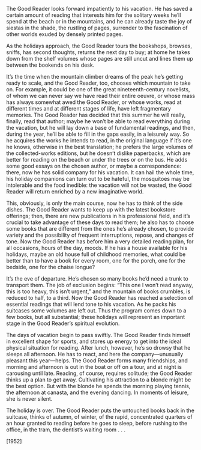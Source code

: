 The Good Reader looks forward impatiently to his vacation. He has saved a certain amount of reading that interests him for the solitary weeks he’ll spend at the beach or in the mountains, and he can already taste the joy of siestas in the shade, the rustling of pages, surrender to the fascination of other worlds exuded by densely printed pages.

As the holidays approach, the Good Reader tours the bookshops, browses, sniffs, has second thoughts, returns the next day to buy; at home he takes down from the shelf volumes whose pages are still uncut and lines them up between the bookends on his desk.

It’s the time when the mountain climber dreams of the peak he’s getting ready to scale, and the Good Reader, too, chooses which mountain to take on. For example, it could be one of the great nineteenth-century novelists, of whom we can never say we have read their entire oeuvre, or whose mass has always somewhat awed the Good Reader, or whose works, read at different times and at different stages of life, have left fragmentary memories. The Good Reader has decided that this summer he will really, finally, read that author; maybe he won’t be able to read everything during the vacation, but he will lay down a base of fundamental readings, and then, during the year, he’ll be able to fill in the gaps easily, in a leisurely way. So he acquires the works he intends to read, in the original language if it’s one he knows, otherwise in the best translation; he prefers the large volumes of the collected-works editions, but he doesn’t dislike paperbacks, which are better for reading on the beach or under the trees or on the bus. He adds some good essays on the chosen author, or maybe a correspondence: there, now he has solid company for his vacation. It can hail the whole time, his holiday companions can turn out to be hateful, the mosquitoes may be intolerable and the food inedible: the vacation will not be wasted, the Good Reader will return enriched by a new imaginative world.

This, obviously, is only the main course, now he has to think of the side dishes. The Good Reader wants to keep up with the latest bookstore offerings; then, there are new publications in his professional field, and it’s crucial to take advantage of these days to read them; he also has to choose some books that are different from the ones he’s already chosen, to provide variety and the possibility of frequent interruptions, repose, and changes of tone. Now the Good Reader has before him a very detailed reading plan, for all occasions, hours of the day, moods. If he has a house available for his holidays, maybe an old house full of childhood memories, what could be better than to have a book for every room, one for the porch, one for the bedside, one for the chaise longue?

It’s the eve of departure. He’s chosen so many books he’d need a trunk to transport them. The job of exclusion begins: “This one I won’t read anyway, this is too heavy, this isn’t urgent,” and the mountain of books crumbles, is reduced to half, to a third. Now the Good Reader has reached a selection of essential readings that will lend tone to his vacation. As he packs his suitcases some volumes are left out. Thus the program comes down to a few books, but all substantial; these holidays will represent an important stage in the Good Reader’s spiritual evolution.

The days of vacation begin to pass swiftly. The Good Reader finds himself in excellent shape for sports, and stores up energy to get into the ideal physical situation for reading. After lunch, however, he’s so drowsy that he sleeps all afternoon. He has to react, and here the company—unusually pleasant this year—helps. The Good Reader forms many friendships, and morning and afternoon is out in the boat or off on a tour, and at night is carousing until late. Reading, of course, requires solitude; the Good Reader thinks up a plan to get away. Cultivating his attraction to a blonde might be the best option. But with the blonde he spends the morning playing tennis, the afternoon at canasta, and the evening dancing. In moments of leisure, she is never silent.

The holiday is over. The Good Reader puts the untouched books back in the suitcase, thinks of autumn, of winter, of the rapid, concentrated quarters of an hour granted to reading before he goes to sleep, before rushing to the office, in the tram, the dentist’s waiting room . . .

[1952]
